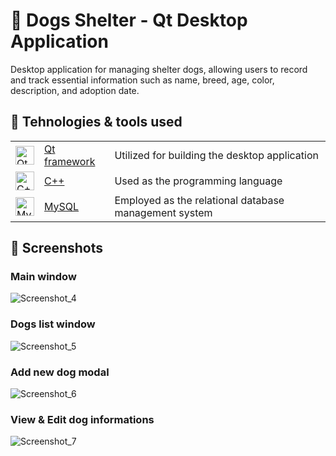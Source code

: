 # 🐶 Dogs Shelter - Qt Desktop Application
Desktop application for managing shelter dogs, allowing users to record and track essential information such as name, breed, age, color, description, and adoption date.

## 🔌 Tehnologies & tools used
<table>
  <tr>
    <td><img src="https://upload.wikimedia.org/wikipedia/commons/thumb/0/0b/Qt_logo_2016.svg/2560px-Qt_logo_2016.svg.png" alt="Qt framework" height="30"/></td>
    <td style="vertical-align: middle;"><a href="https://www.qt.io/">Qt framework</a></td>
    <td>Utilized for building the desktop application</td>
  </tr>
  <tr>
    <td><img src="https://raw.githubusercontent.com/isocpp/logos/master/cpp_logo.png" alt="C++" height="30"/></td>
    <td style="vertical-align: middle;"><a href="https://www.cplusplus.com/">C++</a></td>
    <td>Used as the programming language</td>
  </tr>
  <tr>
    <td><img src="https://cdn.icon-icons.com/icons2/1381/PNG/512/mysqlworkbench_93532.png" alt="MySQL" height="30"/></td>
    <td style="vertical-align: middle;"><a href="https://www.mysql.com/">MySQL</a></td>
    <td>Employed as the relational database management system</td>
  </tr>
</table>

## 🎨 Screenshots
### Main window
![Screenshot_4](https://github.com/kaizerpwn/dogs-shelter-app/assets/70588174/ae4670db-b223-4c84-a032-30c8b185eeb8)


### Dogs list window
![Screenshot_5](https://github.com/kaizerpwn/dogs-shelter-app/assets/70588174/303d53f1-855b-4689-ba50-b12ff1fa7597)

### Add new dog modal
![Screenshot_6](https://github.com/kaizerpwn/dogs-shelter-app/assets/70588174/90504461-724b-473d-804e-a7ac1abd3c7b)

### View & Edit dog informations
![Screenshot_7](https://github.com/kaizerpwn/dogs-shelter-app/assets/70588174/5e4f0f40-32d7-48d6-82fe-525a687c3dab)
